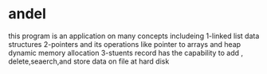# andel
this  program is an application on many concepts includeing
  1-linked list data structures
  2-pointers and its operations like pointer to arrays and heap dynamic memory allocation
  3-stuents record has the capability to add , delete,seaerch,and store data on file at hard disk
  
